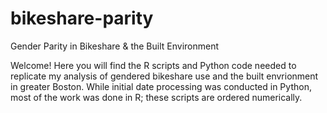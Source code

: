 # bikeshare-parity
Gender Parity in Bikeshare &amp; the Built Environment

Welcome! Here you will find the R scripts and Python code needed to replicate my analysis of gendered bikeshare use and the built envrionment in greater Boston. While initial date processing was conducted in Python, most of the work was done in R; these scripts are ordered numerically. 
